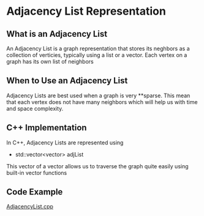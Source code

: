 # Adjacency List Representation
## What is an Adjacency List
An Adjacency List is a graph representation that stores its neghbors as a collection of verticies, typically using a list or a vector. Each vertex on a graph has its own list of neighbors
## When to Use an Adjacency List
Adjacency Lists are best used when a graph is very **sparse. This mean that each vertex does not have many neighbors which will help us with time and space complexity. 
## C++ Implementation
In C++, Adjacency Lists are represented using
- std::vector<vector<int>> adjList

This vector of a vector allows us to traverse the graph quite easily using built-in vector functions
## Code Example
[AdjacencyList.cpp](/03-adjacency-lists/AdjacencyList.cpp)